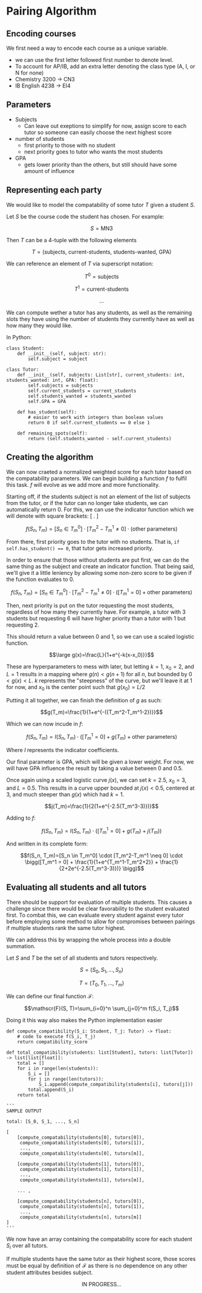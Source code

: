 # Pairing Algorithm

## Encoding courses

We first need a way to encode each course as a unique variable.
- we can use the first letter followed first number to denote level.
- To account for AP/IB, add an extra letter denoting the class type (A, I, or N for none)
- Chemistry 3200 $\rightarrow$ CN3
- IB English 4238 $\rightarrow$ EI4

## Parameters

- Subjects
  - Can leave out exeptions to simplify for now, assign score to each tutor so someone can easily choose the next highest score
- number of students
  - first priority to those with no student
  - next priority goes to tutor who wants the most students
- GPA
  - gets lower priority than the others, but still should have some amount of influence
 
## Representing each party

We would like to model the compatability of some tutor $T$ given a student $S$.

Let $S$ be the course code the student has chosen. For example:

$$S=\text{MN3}$$

Then $T$ can be a 4-tuple with the following elements

$$T=(\text{subjects, current-students, students-wanted, GPA})$$

We can reference an element of $T$ via superscript notation:

$$T^0=\text{subjects}$$

$$T^1=\text{current-students}$$

$$...$$

We can compute wether a tutor has any students, as well as the remaining slots they have using the number of students they currently have as well as how many they would like. 

In Python:

```
class Student:
    def __init__(self, subject: str):
        self.subject = subject

class Tutor:
    def __init__(self, subjects: List[str], current_students: int, students_wanted: int, GPA: float):
        self.subjects = subjects
        self.current_students = current_students
        self.students_wanted = students_wanted
        self.GPA = GPA

    def has_student(self):
        # easier to work with integers than boolean values
        return 0 if self.current_students == 0 else 1

    def remaining_spots(self):
        return (self.students_wanted - self.current_students)
```

## Creating the algorithm

We can now craeted a normalized weighted score for each tutor based on the compatability parameters. We can begin building a function $f$ to fulfil this task. $f$ will evolve as we add more and more functionality. 

Starting off, if the students subject is not an element of the list of subjects from the tutor, or if the tutor can no longer take students, we can automatically return 0. For this, we can use the indicator function which we will denote with square brackets: [ . ]

$$f(S_n, T_m)=[S_n \in T_m^0] \cdot [T_m^2-T_m^1 \neq 0] \cdot (\text{other parameters})$$

From there, first priority goes to the tutor with no students. That is, `if self.has_student() == 0`, that tutor gets increased priority.

In order to ensure that those without students are put first, we can do the same thing as the subject and create an indicator function. That being said, we'll give it a little leniency by allowing some non-zero score to be given if the function evaluates to 0. 

$$f(S_n, T_m)=[S_n \in T_m^0] \cdot [T_m^2-T_m^1 \neq 0] \cdot \big([T_m^1 = 0] + \text{other parameters}\big)$$

Then, next priority is put on the tutor requesting the most students, regardless of how many they currently have. For example, a tutor with 3 students but requesting 6 will have higher priority than a tutor with 1 but requesting 2. 

This should return a value between 0 and 1, so we can use a scaled logistic function. 

$$\large g(x)=\frac{L}{1+e^{-k(x-x_0)}}$$

These are hyperparameters to mess with later, but letting $k=1$, $x_0=2$, and $L=1$ results in a mapping where $g(n) < g(n+1)$ for all $n$, but bounded by $0 < g(x) < L$. $k$ represents the "steepness" of the curve, but we'll leave it at 1 for now, and $x_0$ is the center point such that $g(x_0)=L/2$

Putting it all together, we can finish the definition of $g$ as such:

$$g(T_m)=\frac{1}{1+e^{-({T_m^2-T_m^1-2})}}$$

Which we can now incude in $f$:

$$f(S_n, T_m)= I(S_n, T_m) \cdot \big([T_m^1 = 0] + g(T_m) + \text{other parameters}\big)$$

Where $I$ represents the indicator coefficients.

Our final parameter is GPA, which will be given a lower weight. For now, we will have GPA influence the result by taking a value between 0 and 0.5.

Once again using a scaled logistic curve $j(x)$, we can set $k=2.5$, $x_0=3$, and $L=0.5$. This results in a curve upper bounded at $j(x) < 0.5$, centered at 3, and much steeper than $g(x)$ which had $k=1$. 

$$j(T_m)=\frac{1}{2(1+e^{-2.5(T_m^3-3)})}$$

Adding to $f$:

$$f(S_n, T_m)= I(S_n, T_m) \cdot \big([T_m^1 = 0] + g(T_m) + j(T_m)\big)$$

And written in its complete form:

$$f(S_n, T_m)=[S_n \in T_m^0] \cdot [T_m^2-T_m^1 \neq 0] \cdot \bigg([T_m^1 = 0] + \frac{1}{1+e^{T_m^1-T_m^2+2}} + \frac{1}{2+2e^{-2.5(T_m^3-3)})} \bigg)$$

## Evaluating all students and all tutors

There should be support for evaluation of multiple students. This causes a challenge since there would be clear favorability to the student evaluated first. To combat this, we can evaluate every student against every tutor before employing some method to allow for compromises between pairings if multiple students rank the same tutor highest. 

We can address this by wrapping the whole process into a double summation. 

Let $S$ and $T$ be the set of all students and tutors respectively. 

$$S=(S_0, S_1, \ldots, S_n)$$

$$T=(T_0, T_1, \ldots, T_m)$$

We can define our final function $\mathscr{F}$:

$$\mathscr{F}(S, T)=\sum_{i=0}^n \sum_{j=0}^m f(S_i, T_j)$$

Doing it this way also makes the Python implementation easier

```
def compute_compatibility(S_i: Student, T_j: Tutor) -> float:
    # code to execute f(S_i, T_j)
    return compatibility_score

def total_compatibility(students: list[Student], tutors: list[Tutor]) -> list[list[float]]:
    total = []
    for i in range(len(students)):
        S_i = []
        for j in range(len(tutors)):
            S_i.append(compute_compatibility(students[i], tutors[j]))
        total.append(S_i)
    return total

'''
SAMPLE OUTPUT

total: [S_0, S_1, ..., S_n]

[
    [compute_compatability(students[0], tutors[0]),
     compute_compatability(students[0], tutors[1]),
     ...,
     compute_compatability(students[0], tutors[m]],

    [compute_compatability(students[1], tutors[0]),
     compute_compatability(students[1], tutors[1]),
     ...,
     compute_compatability(students[1], tutors[m]],

    ... ,

    [compute_compatability(students[n], tutors[0]),
     compute_compatability(students[n], tutors[1]),
     ...,
     compute_compatability(students[n], tutors[m]]
]
'''
```

We now have an array containing the compatability score for each student $S_i$ over all tutors. 

If multiple students have the same tutor as their highest score, those scores must be equal by definition of $\mathscr{F}$ as there is no dependence on any other student attributes besides subject.

$$\text{IN PROGRESS...}$$

